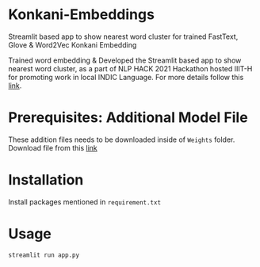 # Konkani-Embeddings
Streamlit based app to show nearest word cluster for trained FastText, Glove & Word2Vec Konkani Embedding 

Trained word embedding & Developed the Streamlit based app to show nearest word cluster, as a part of NLP HACK 2021 Hackathon hosted IIIT-H for promoting work in local INDIC Language. For more details follow this [link](https://saurabhk30.medium.com/word-embedding-models-for-low-resourced-goan-konkani-language-nlp-c1ac452e86a).


#  Prerequisites: Additional Model File
These addition files needs to be downloaded inside of `Weights` folder. Download file from this [link](https://drive.google.com/drive/u/2/folders/1saxGg1BtuAWmXN1y8KX7aGfOxhC9xlHE
)
# Installation
Install packages mentioned in `requirement.txt`

# Usage

`streamlit run app.py`
